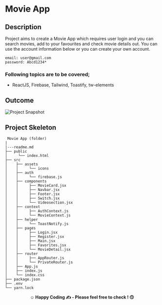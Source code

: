 

# Movie App 

## Description

Project aims to create a Movie App which requires user login and you can search movies, add to your favourites and check movie details out. You can use the account information below or you can create your own account.

```
email: user@gmail.com
password: Abcd1234*
```
### Following topics are to be covered;

- ReactJS, Firebase, Tailwind, Toastify, tw-elements
## Outcome

![Project Snapshot](./public/project-image.png)
## Project Skeleton

```
 Movie App (folder)
|
|---readme.md 
├── public
│     └── index.html
├── src
│    ├── assets
│    │     └── icons
│    ├── auth
│    │     └── firebase.js
│    ├── components
│    │     ├── MovieCard.jsx
│    │     ├── Navbar.jsx
│    │     ├── Footer.jsx
│    │     ├── Switch.jsx
│    │     └── Videosection.jsx
│    ├── context
│    │     ├── AuthContext.js
│    │     └── MovieContext.js
│    ├── helper
│    │     └── ToastNotify.js
│    ├── pages
│    │     ├── Login.jsx
│    │     ├── Register.jsx
│    │     ├── Main.jsx
│    │     ├── Favorites.jsx
│    │     └── MovieDetail.jsx
│    ├── router
│    │     ├── AppRouter.js
│    │     └── PrivateRouter.js
│    ├── App.js
│    ├── index.js
│    └── index.css
├── package.json
├── .env
└── yarn.lock
```

**<p align="center">&#9786; Happy Coding &#9997; - Please feel free to check ! 🙃 </p>**
